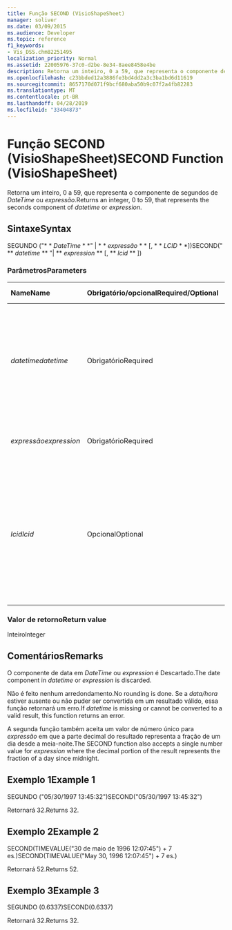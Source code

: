```yaml
---
title: Função SECOND (VisioShapeSheet)
manager: soliver
ms.date: 03/09/2015
ms.audience: Developer
ms.topic: reference
f1_keywords:
- Vis_DSS.chm82251495
localization_priority: Normal
ms.assetid: 22005976-37c0-d2be-8e34-8aee8458e4be
description: Retorna um inteiro, 0 a 59, que representa o componente de segundos de DateTime ou expressão.
ms.openlocfilehash: c23bbded12a3886fe3bd4dd2a3c3ba1bd6d11619
ms.sourcegitcommit: 8657170d071f9bcf680aba50b9c07f2a4fb82283
ms.translationtype: MT
ms.contentlocale: pt-BR
ms.lasthandoff: 04/28/2019
ms.locfileid: "33404873"
---
```

# <a name="second-function-visioshapesheet"></a><span data-ttu-id="18155-103">Função SECOND (VisioShapeSheet)</span><span class="sxs-lookup"><span data-stu-id="18155-103">SECOND Function (VisioShapeSheet)</span></span>

<span data-ttu-id="18155-104">Retorna um inteiro, 0 a 59, que representa o componente de segundos de _DateTime_ ou _expressão_.</span><span class="sxs-lookup"><span data-stu-id="18155-104">Returns an integer, 0 to 59, that represents the seconds component of  _datetime_ or  _expression_.</span></span>
  
## <a name="syntax"></a><span data-ttu-id="18155-105">Sintaxe</span><span class="sxs-lookup"><span data-stu-id="18155-105">Syntax</span></span>

<span data-ttu-id="18155-106">SEGUNDO ("\* \* *DateTime* \* \*" | \* \* *expressão* \* \* [, \* \* *LCID* \* \*])</span><span class="sxs-lookup"><span data-stu-id="18155-106">SECOND(" \*\* *datetime* \*\* "| \*\* *expression* \*\* [, \*\* *lcid* \*\* ])</span></span> 
  
### <a name="parameters"></a><span data-ttu-id="18155-107">Parâmetros</span><span class="sxs-lookup"><span data-stu-id="18155-107">Parameters</span></span>

|<span data-ttu-id="18155-108">**Name**</span><span class="sxs-lookup"><span data-stu-id="18155-108">**Name**</span></span>|<span data-ttu-id="18155-109">**Obrigatório/opcional**</span><span class="sxs-lookup"><span data-stu-id="18155-109">**Required/Optional**</span></span>|<span data-ttu-id="18155-110">**Tipo de dados**</span><span class="sxs-lookup"><span data-stu-id="18155-110">**Data Type**</span></span>|<span data-ttu-id="18155-111">**Descrição**</span><span class="sxs-lookup"><span data-stu-id="18155-111">**Description**</span></span>|
|:-----|:-----|:-----|:-----|
| <span data-ttu-id="18155-112">_datetime_</span><span class="sxs-lookup"><span data-stu-id="18155-112">_datetime_</span></span> <br/> |<span data-ttu-id="18155-113">Obrigatório</span><span class="sxs-lookup"><span data-stu-id="18155-113">Required</span></span>  <br/> |<span data-ttu-id="18155-114">**Cadeia de caracteres**</span><span class="sxs-lookup"><span data-stu-id="18155-114">**String**</span></span> <br/> |<span data-ttu-id="18155-115">Qualquer cadeia de caracteres comumente reconhecida como uma data e hora ou uma referência a uma célula contendo uma data e hora.</span><span class="sxs-lookup"><span data-stu-id="18155-115">Any string commonly recognized as a date and time or a reference to a cell containing a date and time.</span></span>  <br/> |
| <span data-ttu-id="18155-116">_expressão_</span><span class="sxs-lookup"><span data-stu-id="18155-116">_expression_</span></span> <br/> |<span data-ttu-id="18155-117">Obrigatório</span><span class="sxs-lookup"><span data-stu-id="18155-117">Required</span></span>  <br/> |<span data-ttu-id="18155-118">**String**</span><span class="sxs-lookup"><span data-stu-id="18155-118">**String**</span></span> <br/> | <span data-ttu-id="18155-119">Qualquer expressão que produza uma data e hora.</span><span class="sxs-lookup"><span data-stu-id="18155-119">Any expression that yields a date and time.</span></span>  <br/> |
| <span data-ttu-id="18155-120">_lcid_</span><span class="sxs-lookup"><span data-stu-id="18155-120">_lcid_</span></span> <br/> |<span data-ttu-id="18155-121">Opcional</span><span class="sxs-lookup"><span data-stu-id="18155-121">Optional</span></span>  <br/> |<span data-ttu-id="18155-122">**Numérica**</span><span class="sxs-lookup"><span data-stu-id="18155-122">**Numeric**</span></span> <br/> |<span data-ttu-id="18155-123">O identificador de localidade a ser usado na avaliação de um _DateTime_não local.</span><span class="sxs-lookup"><span data-stu-id="18155-123">The locale identifier to be used in evaluating a nonlocal  _datetime_.</span></span> <span data-ttu-id="18155-124">O identificador de local é um número descrito nos arquivos de cabeçalho do sistema.</span><span class="sxs-lookup"><span data-stu-id="18155-124">The locale identifier is a number described in the system header files.</span></span>  <br/> |
   
### <a name="return-value"></a><span data-ttu-id="18155-125">Valor de retorno</span><span class="sxs-lookup"><span data-stu-id="18155-125">Return value</span></span>

<span data-ttu-id="18155-126">Inteiro</span><span class="sxs-lookup"><span data-stu-id="18155-126">Integer</span></span>
  
## <a name="remarks"></a><span data-ttu-id="18155-127">Comentários</span><span class="sxs-lookup"><span data-stu-id="18155-127">Remarks</span></span>

<span data-ttu-id="18155-128">O componente de data em _DateTime_ ou _expression_ é Descartado.</span><span class="sxs-lookup"><span data-stu-id="18155-128">The date component in  _datetime_ or  _expression_ is discarded.</span></span> 
  
<span data-ttu-id="18155-129">Não é feito nenhum arredondamento.</span><span class="sxs-lookup"><span data-stu-id="18155-129">No rounding is done.</span></span> <span data-ttu-id="18155-130">Se a _data/hora_ estiver ausente ou não puder ser convertida em um resultado válido, essa função retornará um erro.</span><span class="sxs-lookup"><span data-stu-id="18155-130">If  _datetime_ is missing or cannot be converted to a valid result, this function returns an error.</span></span> 
  
<span data-ttu-id="18155-131">A segunda função também aceita um valor de número único para _expressão_ em que a parte decimal do resultado representa a fração de um dia desde a meia-noite.</span><span class="sxs-lookup"><span data-stu-id="18155-131">The SECOND function also accepts a single number value for  _expression_ where the decimal portion of the result represents the fraction of a day since midnight.</span></span> 
  
## <a name="example-1"></a><span data-ttu-id="18155-132">Exemplo 1</span><span class="sxs-lookup"><span data-stu-id="18155-132">Example 1</span></span>

<span data-ttu-id="18155-133">SEGUNDO ("05/30/1997 13:45:32")</span><span class="sxs-lookup"><span data-stu-id="18155-133">SECOND("05/30/1997 13:45:32")</span></span>
  
<span data-ttu-id="18155-134">Retornará 32.</span><span class="sxs-lookup"><span data-stu-id="18155-134">Returns 32.</span></span>
  
## <a name="example-2"></a><span data-ttu-id="18155-135">Exemplo 2</span><span class="sxs-lookup"><span data-stu-id="18155-135">Example 2</span></span>

<span data-ttu-id="18155-136">SECOND(TIMEVALUE("30 de maio de 1996 12:07:45") + 7 es.)</span><span class="sxs-lookup"><span data-stu-id="18155-136">SECOND(TIMEVALUE("May 30, 1996 12:07:45") + 7 es.)</span></span>
  
<span data-ttu-id="18155-137">Retornará 52.</span><span class="sxs-lookup"><span data-stu-id="18155-137">Returns 52.</span></span>
  
## <a name="example-3"></a><span data-ttu-id="18155-138">Exemplo 3</span><span class="sxs-lookup"><span data-stu-id="18155-138">Example 3</span></span>

<span data-ttu-id="18155-139">SEGUNDO (0.6337)</span><span class="sxs-lookup"><span data-stu-id="18155-139">SECOND(0.6337)</span></span>
  
<span data-ttu-id="18155-140">Retornará 32.</span><span class="sxs-lookup"><span data-stu-id="18155-140">Returns 32.</span></span>
  

